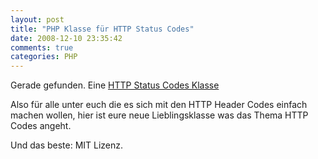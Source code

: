 ```yaml
---
layout: post
title: "PHP Klasse für HTTP Status Codes"
date: 2008-12-10 23:35:42
comments: true
categories: PHP
---
```


Gerade gefunden.
Eine [HTTP Status Codes Klasse](http://www.krisjordan.com/php-class-for-http-response-status-codes/)

Also für alle unter euch die es sich mit den HTTP Header Codes einfach machen wollen, hier ist eure neue Lieblingsklasse was das Thema HTTP Codes angeht.

Und das beste: MIT Lizenz.
